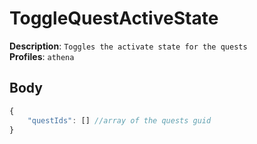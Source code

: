 # ToggleQuestActiveState

**Description**: `Toggles the activate state for the quests` \
**Profiles**: `athena`

## Body
```js
{
    "questIds": [] //array of the quests guid
}
```
